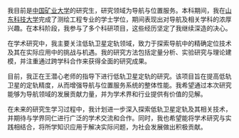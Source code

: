 
我目前是[中国矿业大学](https://www.cumt.edu.cn/)的研究生，研究领域为导航与位置服务。本科期间，我在[山东科技大学](https://www.sdust.edu.cn/)完成了测绘工程专业的学士学位，期间表现出对导航及相关学科的浓厚兴趣。在本科阶段，我参与了多个科研项目，这些经历坚定了我继续深造的决心。

在学术研究中，我主要关注低轨卫星定轨领域，致力于探索导航中的精确定位技术及其在实际应用中的挑战与机遇。我的研究方法包括定量分析、实验研究与理论建模，并注重通过跨学科合作来获得全面的研究成果。

目前，我正在王潜心老师的指导下进行低轨卫星定轨的研究。该项目旨在提高低轨卫星的定轨精度，从而增强导航与位置服务系统的整体性能。我希望通过本次研究能够为导航领域的发展贡献力量，并为学术界和行业提供有价值的见解。

在未来的研究生学习过程中，我计划进一步深入探索低轨卫星定轨及其相关技术，并期待与学界同仁进行广泛的学术交流和合作。同时，我也希望能将学术研究与实践相结合，将所学知识应用于解决实际问题，为社会发展做出积极贡献。

